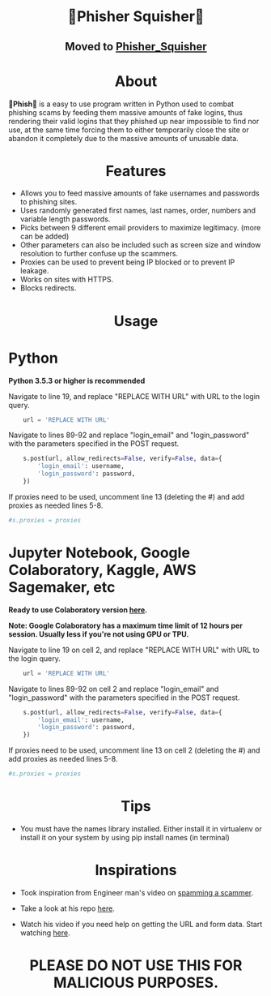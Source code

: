 # <div align="center"> 🚫Phisher Squisher🚫

## <div align="center"> Moved to [Phisher_Squisher](https://github.com/W8TERM3LON/Phisher_Squisher)

# <div align="center"> About

**🚫Phish🚫** is a easy to use program written in Python used to combat phishing scams by feeding them massive amounts of fake logins, thus rendering their valid logins that they phished up near impossible to find nor use, at the same time forcing them to either temporarily close the site or abandon it completely due to the massive amounts of unusable data.

# <div align="center"> Features
- Allows you to feed massive amounts of fake usernames and passwords to phishing sites.
- Uses randomly generated first names, last names, order, numbers and variable length passwords.
- Picks between 9 different email providers to maximize legitimacy. (more can be added)
- Other parameters can also be included such as screen size and window resolution to further confuse up the scammers.
- Proxies can be used to prevent being IP blocked or to prevent IP leakage.
- Works on sites with HTTPS.
- Blocks redirects.

# <div align="center"> Usage

# Python

**Python 3.5.3 or higher is recommended**

Navigate to line 19, and replace "REPLACE WITH URL" with URL to the login query.

```Python
    url = 'REPLACE WITH URL'
```
Navigate to lines 89-92 and replace "login_email" and "login_password" with the parameters specified in the POST request.

```Python
    s.post(url, allow_redirects=False, verify=False, data={
		'login_email': username,
		'login_password': password,
	})
 ```
If proxies need to be used, uncomment line 13 (deleting the #) and add proxies as needed lines 5-8.
```Python
#s.proxies = proxies
```

# Jupyter Notebook, Google Colaboratory, Kaggle, AWS Sagemaker, etc

**Ready to use Colaboratory version [here](https://colab.research.google.com/drive/1MidYKosEovRzeUNP8iMIo2NG9vgI-La_).**

**Note: Google Colaboratory has a maximum time limit of 12 hours per session. Usually less if you're not using GPU or TPU.**

Navigate to line 19 on cell 2, and replace "REPLACE WITH URL" with URL to the login query.

```Python
    url = 'REPLACE WITH URL'
```
Navigate to lines 89-92 on cell 2 and replace "login_email" and "login_password" with the parameters specified in the POST request.

```Python
    s.post(url, allow_redirects=False, verify=False, data={
		'login_email': username,
		'login_password': password,
	})
 ```
If proxies need to be used, uncomment line 13 on cell 2 (deleting the #) and add proxies as needed lines 5-8.
```Python
#s.proxies = proxies
```
# <div align="center"> Tips
- You must have the names library installed. Either install it in virtualenv or install it on your system by using pip install names (in terminal)

# <div align="center"> Inspirations
- Took inspiration from Engineer man's video on [spamming a scammer](https://www.youtube.com/watch?v=UtNYzv8gLbs). 

- Take a look at his repo [here](https://github.com/engineer-man/youtube/tree/master/033).

- Watch his video if you need help on getting the URL and form data. Start watching [here](https://youtu.be/UtNYzv8gLbs?t=40).

# <div align="center"> PLEASE DO NOT USE THIS FOR MALICIOUS PURPOSES.
